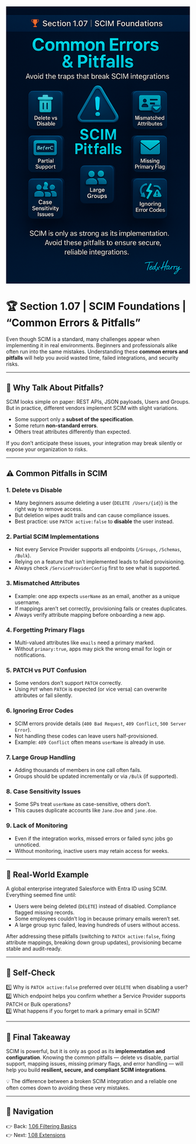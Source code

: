 ![Cover](./covers/1.07-common-errors-and-pitfalls.png) 
# 🏆 Section 1.07 | SCIM Foundations | “Common Errors & Pitfalls”

Even though SCIM is a standard, many challenges appear when implementing it in real environments. Beginners and professionals alike often run into the same mistakes. Understanding these **common errors and pitfalls** will help you avoid wasted time, failed integrations, and security risks.  

---

## 📖 Why Talk About Pitfalls?  
SCIM looks simple on paper: REST APIs, JSON payloads, Users and Groups. But in practice, different vendors implement SCIM with slight variations.  
- Some support only a **subset of the specification**.  
- Some return **non-standard errors**.  
- Others treat attributes differently than expected.  

If you don’t anticipate these issues, your integration may break silently or expose your organization to risks.  

---

## ⚠️ Common Pitfalls in SCIM  

### 1. **Delete vs Disable**  
- Many beginners assume deleting a user (`DELETE /Users/{id}`) is the right way to remove access.  
- But deletion wipes audit trails and can cause compliance issues.  
- Best practice: use `PATCH active:false` to **disable** the user instead.  

### 2. **Partial SCIM Implementations**  
- Not every Service Provider supports all endpoints (`/Groups`, `/Schemas`, `/Bulk`).  
- Relying on a feature that isn’t implemented leads to failed provisioning.  
- Always check `/ServiceProviderConfig` first to see what is supported.  

### 3. **Mismatched Attributes**  
- Example: one app expects `userName` as an email, another as a unique username.  
- If mappings aren’t set correctly, provisioning fails or creates duplicates.  
- Always verify attribute mapping before onboarding a new app.  

### 4. **Forgetting Primary Flags**  
- Multi-valued attributes like `emails` need a primary marked.  
- Without `primary:true`, apps may pick the wrong email for login or notifications.  

### 5. **PATCH vs PUT Confusion**  
- Some vendors don’t support `PATCH` correctly.  
- Using `PUT` when `PATCH` is expected (or vice versa) can overwrite attributes or fail silently.  

### 6. **Ignoring Error Codes**  
- SCIM errors provide details (`400 Bad Request`, `409 Conflict`, `500 Server Error`).  
- Not handling these codes can leave users half-provisioned.  
- Example: `409 Conflict` often means `userName` is already in use.  

### 7. **Large Group Handling**  
- Adding thousands of members in one call often fails.  
- Groups should be updated incrementally or via `/Bulk` (if supported).  

### 8. **Case Sensitivity Issues**  
- Some SPs treat `userName` as case-sensitive, others don’t.  
- This causes duplicate accounts like `Jane.Doe` and `jane.doe`.  

### 9. **Lack of Monitoring**  
- Even if the integration works, missed errors or failed sync jobs go unnoticed.  
- Without monitoring, inactive users may retain access for weeks.  

---

## 🏢 Real-World Example  
A global enterprise integrated Salesforce with Entra ID using SCIM. Everything seemed fine until:  
- Users were being deleted (`DELETE`) instead of disabled. Compliance flagged missing records.  
- Some employees couldn’t log in because primary emails weren’t set.  
- A large group sync failed, leaving hundreds of users without access.  

After addressing these pitfalls (switching to `PATCH active:false`, fixing attribute mappings, breaking down group updates), provisioning became stable and audit-ready.  

---

## 📝 Self-Check  
1️⃣ Why is `PATCH active:false` preferred over `DELETE` when disabling a user?  
2️⃣ Which endpoint helps you confirm whether a Service Provider supports PATCH or Bulk operations?  
3️⃣ What happens if you forget to mark a primary email in SCIM?  

---

## 🎯 Final Takeaway  
SCIM is powerful, but it is only as good as its **implementation and configuration**. Knowing the common pitfalls — delete vs disable, partial support, mapping issues, missing primary flags, and error handling — will help you build **resilient, secure, and compliant SCIM integrations**.  

💡 The difference between a broken SCIM integration and a reliable one often comes down to avoiding these very mistakes.  

---

## 🔗 Navigation  
👉 Back: [1.06 Filtering Basics](1.06-filtering-and-querying.md)  
👉 Next: [1.08 Extensions](1.08-extensions.md)  
